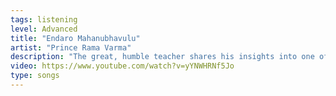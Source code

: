 ```yaml
---
tags: listening
level: Advanced
title: "Endaro Mahanubhavulu"
artist: "Prince Rama Varma"
description: "The great, humble teacher shares his insights into one of the opus works of Carnatic music, Thygaraja's sublime Endaro Mahanubhavulu in Sree Raga"
video: https://www.youtube.com/watch?v=yYNWHRNf5Jo
type: songs
---
```

